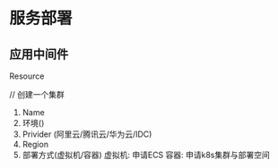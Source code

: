 # 服务部署

## 应用中间件
Resource


// 创建一个集群
1. Name
2. 环境()
3. Privider (阿里云/腾讯云/华为云/IDC)
4. Region 
5. 部署方式(虚拟机/容器)
    虚拟机: 申请ECS
    容器:   申请k8s集群与部署空间